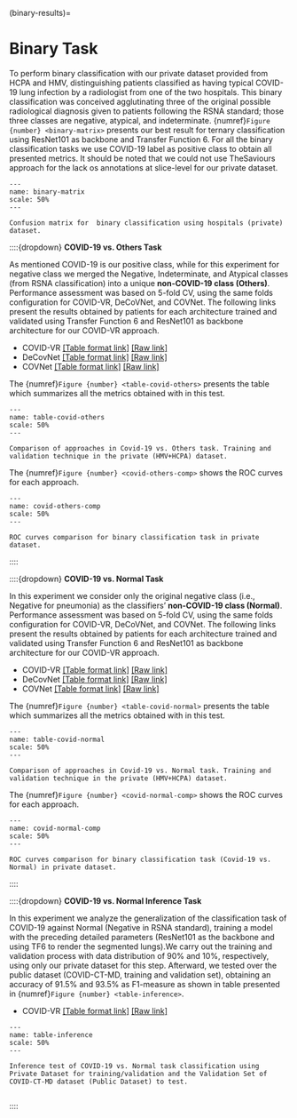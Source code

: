 (binary-results)=

# Binary Task

To perform binary classification with our private dataset provided from HCPA and HMV, distinguishing patients classified as having typical COVID-19 lung infection by a radiologist from one of the two hospitals. This binary classification was conceived agglutinating three of the original possible radiological diagnosis given to patients following the RSNA standard; those three classes are negative, atypical, and indeterminate. {numref}`Figure {number} <binary-matrix>` presents our best result for ternary classification using ResNet101 as backbone and Transfer Function 6. For all the binary classification tasks we use COVID-19 label as positive class to obtain all presented metrics. It should be noted that we could not use TheSaviours approach for the lack os annotations at slice-level for our private dataset.


```{figure} /_static/lecture_specific/results/binary-matrix.png
---
name: binary-matrix
scale: 50%
---

Confusion matrix for  binary classification using hospitals (private) dataset.

```


::::{dropdown} **COVID-19 vs. Others Task**

As mentioned COVID-19 is our positive class, while for this experiment for negative class we merged the Negative, Indeterminate, and Atypical classes (from RSNA classification) into a unique **non-COVID-19 class (Others)**. Performance assessment was based on 5-fold CV, using the same folds configuration for COVID-VR, DeCoVNet, and COVNet. The following links present the results obtained by patients for each architecture trained and validated using Transfer Function 6 and ResNet101 as backbone architecture for our COVID-VR approach.
- COVID-VR [[Table format link]](https://github.com/covid-vr/results/blob/master/binary-task/covid-vs-others/covid-vr.csv) [[Raw link]](https://raw.githubusercontent.com/covid-vr/results/master/binary-task/covid-vs-others/covid-vr.csv)
- DeCovNet [[Table format link]](https://github.com/covid-vr/results/blob/master/binary-task/covid-vs-others/decovnet.csv) [[Raw link]](https://raw.githubusercontent.com/covid-vr/results/master/binary-task/covid-vs-others/decovnet.csv)
- COVNet [[Table format link]](https://github.com/covid-vr/results/blob/master/binary-task/covid-vs-others/covnet.csv) [[Raw link]](https://raw.githubusercontent.com/covid-vr/results/master/binary-task/covid-vs-others/covnet.csv)

The {numref}`Figure {number} <table-covid-others>` presents the table which summarizes all the metrics obtained with in this test.

```{figure} /_static/lecture_specific/results/table-private-covid-others.png
---
name: table-covid-others
scale: 50%
---

Comparison of approaches in Covid-19 vs. Others task. Training and validation technique in the private (HMV+HCPA) dataset.

```

The {numref}`Figure {number} <covid-others-comp>` shows the ROC curves for each approach.

```{figure} /_static/lecture_specific/results/roc-private-covid-others.png
---
name: covid-others-comp
scale: 50%
---

ROC curves comparison for binary classification task in private dataset.
```

::::


::::{dropdown} **COVID-19 vs. Normal Task**

In this experiment we consider only the original negative class (i.e., Negative for pneumonia) as the classifiers’ **non-COVID-19 class (Normal)**. Performance assessment was based on 5-fold CV, using the same folds configuration for COVID-VR, DeCoVNet, and COVNet. The following links present the results obtained by patients for each architecture trained and validated using Transfer Function 6 and ResNet101 as backbone architecture for our COVID-VR approach.

- COVID-VR [[Table format link]](https://github.com/covid-vr/results/blob/master/binary-task/covid-vs-normal/covid-vr.csv) [[Raw link]](https://raw.githubusercontent.com/covid-vr/results/master/binary-task/covid-vs-normal/covid-vr.csv)
- DeCovNet [[Table format link]](https://github.com/covid-vr/results/blob/master/binary-task/covid-vs-normal/decovnet.csv) [[Raw link]](https://raw.githubusercontent.com/covid-vr/results/master/binary-task/covid-vs-normal/decovnet.csv)
- COVNet [[Table format link]](https://github.com/covid-vr/results/blob/master/binary-task/covid-vs-normal/covnet.csv) [[Raw link]](https://raw.githubusercontent.com/covid-vr/results/master/binary-task/covid-vs-normal/covnet.csv)

The {numref}`Figure {number} <table-covid-normal>` presents the table which summarizes all the metrics obtained with in this test.

```{figure} /_static/lecture_specific/results/table-private-covid-normal.png
---
name: table-covid-normal
scale: 50%
---

Comparison of approaches in Covid-19 vs. Normal task. Training and validation technique in the private (HMV+HCPA) dataset.

```

The {numref}`Figure {number} <covid-normal-comp>` shows the ROC curves for each approach.

```{figure} /_static/lecture_specific/results/roc-private-covid-normal.png
---
name: covid-normal-comp
scale: 50%
---

ROC curves comparison for binary classification task (Covid-19 vs. Normal) in private dataset.
```

::::


::::{dropdown} **COVID-19 vs. Normal Inference Task**

In this experiment we analyze the generalization of the classification task of COVID-19 against Normal (Negative in RSNA standard), training a model with the preceding detailed parameters (ResNet101 as the backbone and using TF6 to render the segmented lungs).We carry out the training and validation process with data distribution of 90% and 10%, respectively, using only our private dataset for this step. Afterward, we tested over the public dataset (COVID-CT-MD, training and validation set), obtaining an accuracy of 91.5% and 93.5% as F1-measure as shown in table presented in {numref}`Figure {number} <table-inference>`.


- COVID-VR [[Table format link]](https://github.com/covid-vr/results/blob/master/binary-task/inference-private-over-public/covid-vr-inference-test.csv) [[Raw link]](https://raw.githubusercontent.com/covid-vr/results/master/binary-task/inference-private-over-public/covid-vr-inference-test.csv)

```{figure} /_static/lecture_specific/results/table-inference.png
---
name: table-inference
scale: 50%
---

Inference test of COVID-19 vs. Normal task classification using Private Dataset for training/validation and the Validation Set of COVID-CT-MD dataset (Public Dataset) to test.


```

::::

